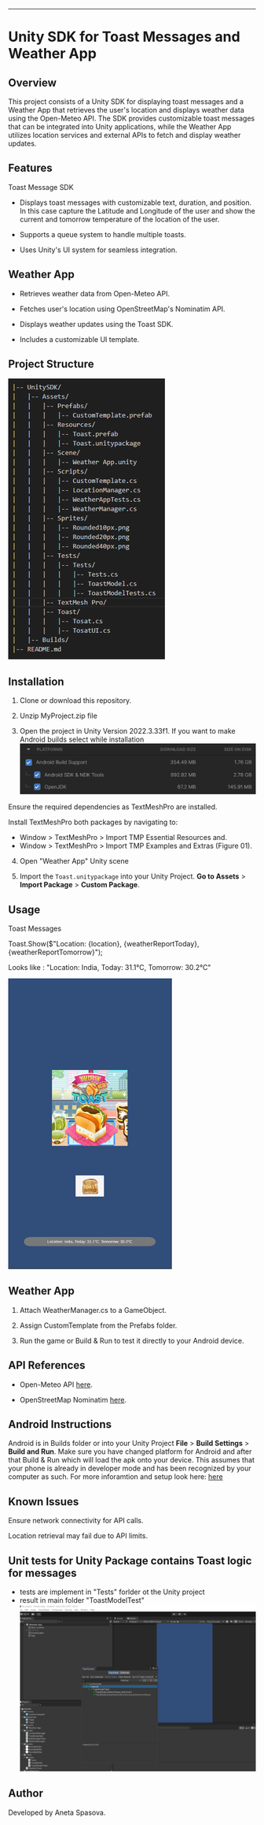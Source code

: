 
________________________________________________________________________________


# Unity SDK for Toast Messages and Weather App

## Overview

This project consists of a Unity SDK for displaying toast messages and a Weather App that retrieves the user's location and displays weather data using the Open-Meteo API. The SDK provides customizable toast messages that can be integrated into Unity applications, while the Weather App utilizes location services and external APIs to fetch and display weather updates. 

## Features

Toast Message SDK

- Displays toast messages with customizable text, duration, and position. In this case capture the Latitude and Longitude of the user and show the current and tomorrow temperature of the location of the user.

- Supports a queue system to handle multiple toasts.

- Uses Unity's UI system for seamless integration.

## Weather App

- Retrieves weather data from Open-Meteo API.

- Fetches user's location using OpenStreetMap's Nominatim API.

- Displays weather updates using the Toast SDK.

- Includes a customizable UI template.

## Project Structure



![alt text](project_structure.png)



## Installation

1. Clone or download this repository.

2. Unzip MyProject.zip file

3. Open the project in Unity Version 2022.3.33f1. If you want to make Android builds select while installation ![alt text](image.png)

  Ensure the required dependencies as TextMeshPro are installed.
  
  Install TextMeshPro both packages by navigating to:
  - Window > TextMeshPro > Import TMP Essential Resources and.
  - Window > TextMeshPro > Import TMP Examples and Extras (Figure 01).

4. Open "Weather App" Unity scene

5. Import the `Toast.unitypackage` into your Unity Project. **Go to Assets** > **Import Package** > **Custom Package**. 

## Usage

Toast Messages

Toast.Show($"Location: {location}, {weatherReportToday}, {weatherReportTomorrow}");

Looks like : "Location: India, Today: 31.1°C, Tomorrow: 30.2°C"


![alt text](result.png)



## Weather App

1. Attach WeatherManager.cs to a GameObject.

2. Assign CustomTemplate from the Prefabs folder.

3. Run the game or Build & Run to test it directly to your Android device.

## API References

- Open-Meteo API [here](https://open-meteo.com/en/docs#api-documentation).

- OpenStreetMap Nominatim [here](https://nominatim.openstreetmap.org/reverse?format=json).

## Android Instructions

Android is in Builds folder or into your Unity Project  **File** > **Build Settings** > **Build and Run**. Make sure you have changed platform for Android and after that Build & Run which will load the apk onto your device. This assumes that your phone is already in developer mode and has been recognized by your computer as such. For more inforamtion and setup look here: [here](http://docs.unity3d.com/Manual/android-sdksetup.html)

## Known Issues

Ensure network connectivity for API calls.

Location retrieval may fail due to API limits.

## Unit tests for Unity Package contains Toast logic for messages

- tests are implement in "Tests" forlder ot the Unity project
- result in main folder "ToastModelTest" ![alt text](ToastModelTest-1.png)

## Author

Developed by Aneta Spasova.


